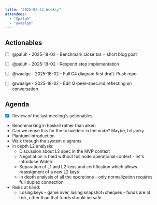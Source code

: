 ```yaml
---
title: "2025-02-11 Weekly"
attendees:
  - "@paluh"
  - "@waalge"
---
```


## Actionables

<!-- || - [ ] {{OWNER}} - {{DEADLINE}} - {{DESCRIPTION}} -->

- [ ] @paluh - 2025-18-02 - Benchmark close txs + short blog post

- [ ] @paluh - 2025-18-02 - Respond step implementation

- [ ] @waalge - 2025-18-02 - Full C4 diagram first draft. Push repo

- [ ] @waalge - 2025-18-02 - Edit l2-peer-spec.md reflecting on conversation

## Agenda

<!-- || - [ ] ({{PROPOSER}} -)? {{DESCRIPTION}} -->

- [x] Review of the last meeting's actionables
- Benchmarking in haskell rather than aiken 
- Can we reuse this for the tx builders in the node? Maybe, bit janky 
- Plantuml introduction
- Walk through the system diagrams
- In depth L2 analysis: 
    - Discussion about L2 spec in the MVP context
    - Negotiation is hard without full node operational context - let's introduce Watch
    - Separation of L1 and L2 keys and certification which allows reassigment of a new L2 keys
    - In depth analysis of all the operations - only normalization requires full duplex connection
- Risks at hand:
    - Losing keys - game over, losing snapshot+cheques - funds are at risk, other than that funds should be safe.

